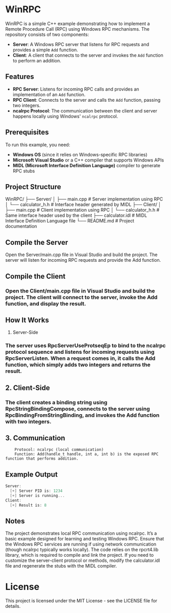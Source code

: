 # WinRPC

WinRPC is a simple C++ example demonstrating how to implement a Remote Procedure Call (RPC) using Windows RPC mechanisms. The repository consists of two components:

- **Server**: A Windows RPC server that listens for RPC requests and provides a simple `Add` function.
- **Client**: A client that connects to the server and invokes the `Add` function to perform an addition.

## Features

- **RPC Server**: Listens for incoming RPC calls and provides an implementation of an `Add` function.
- **RPC Client**: Connects to the server and calls the `Add` function, passing two integers.
- **ncalrpc Protocol**: The communication between the client and server happens locally using Windows' `ncalrpc` protocol.

## Prerequisites

To run this example, you need:
- **Windows OS** (since it relies on Windows-specific RPC libraries)
- **Microsoft Visual Studio** or a C++ compiler that supports Windows APIs
- **MIDL (Microsoft Interface Definition Language)** compiler to generate RPC stubs

## Project Structure

WinRPC/
├── Server/
│   ├── main.cpp              # Server implementation using RPC
│   └── calculator_h.h        # Interface header generated by MIDL
├── Client/
│   ├── main.cpp              # Client implementation using RPC
│   └── calculator_h.h        # Same interface header used by the client
├── calculator.idl            # MIDL Interface Definition Language file
└── README.md                 # Project documentation

## Compile the Server

Open the Server/main.cpp file in Visual Studio and build the project. The server will listen for incoming RPC requests and provide the Add function.

## Compile the Client

### Open the Client/main.cpp file in Visual Studio and build the project. The client will connect to the server, invoke the Add function, and display the result.
## How It Works
1. Server-Side

### The server uses RpcServerUseProtseqEp to bind to the ncalrpc protocol sequence and listens for incoming requests using RpcServerListen. When a request comes in, it calls the Add function, which simply adds two integers and returns the result.

## 2. Client-Side

### The client creates a binding string using RpcStringBindingCompose, connects to the server using RpcBindingFromStringBinding, and invokes the Add function with two integers.

## 3. Communication
```notepad
    Protocol: ncalrpc (local communication)
    Function: Add(handle_t handle, int a, int b) is the exposed RPC function that performs addition.
```

## Example Output

```powershell
Server:
  [+] Server PID is: 1234
  [+] Server is running...
Client:
  [+] Result is: 8
```
## Notes
  The project demonstrates local RPC communication using ncalrpc.
  It’s a basic example designed for learning and testing Windows RPC.
  Ensure that the Windows RPC services are running if using network communication (though ncalrpc typically works locally).
  The code relies on the rpcrt4.lib library, which is required to compile and link the project.
  If you need to customize the server-client protocol or methods, modify the calculator.idl file and regenerate the stubs with the MIDL compiler.

# License
This project is licensed under the MIT License - see the LICENSE file for details.
